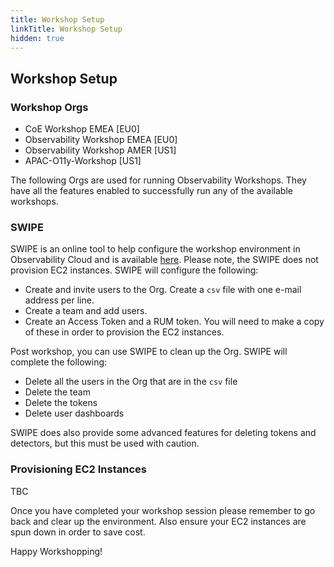 ```yaml
---
title: Workshop Setup
linkTitle: Workshop Setup
hidden: true
---
```


## Workshop Setup

### Workshop Orgs

- CoE Workshop EMEA [EU0]
- Observability Workshop EMEA [EU0]
- Observability Workshop AMER [US1]
- APAC-O11y-Workshop [US1]

The following Orgs are used for running Observability Workshops. They have all the features enabled to successfully run any of the available workshops.

### SWIPE

SWIPE is an online tool to help configure the workshop environment in Observability Cloud and is available [here](https://swipe.splunk.com). Please note, the SWIPE does not provision EC2 instances. SWIPE will configure the following:

- Create and invite users to the Org. Create a `csv` file with one e-mail address per line.
- Create a team and add users.
- Create an Access Token and a RUM token. You will need to make a copy of these in order to provision the EC2 instances.

Post workshop, you can use SWIPE to clean up the Org. SWIPE will complete the following:

- Delete all the users in the Org that are in the `csv` file
- Delete the team
- Delete the tokens
- Delete user dashboards

SWIPE does also provide some advanced features for deleting tokens and detectors, but this must be used with caution.

### Provisioning EC2 Instances

TBC

Once you have completed your workshop session please remember to go back and clear up the environment. Also ensure your EC2 instances are spun down in order to save cost.

Happy Workshopping!

